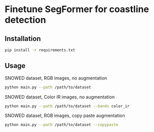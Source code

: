 # Finetune SegFormer for coastline detection


## Installation


```bash
pip install -r requirements.txt
```

## Usage

SNOWED dataset, RGB images, no augmentation
```bash
python main.py --path /path/to/dataset
```
SNOWED dataset, Color IR images, no augmentation
```bash
python main.py --path /path/to/dataset --bands color_ir
```

SNOWED dataset, RGB images, copy paste augmentation
```bash
python main.py --path /path/to/dataset --copypaste
```
